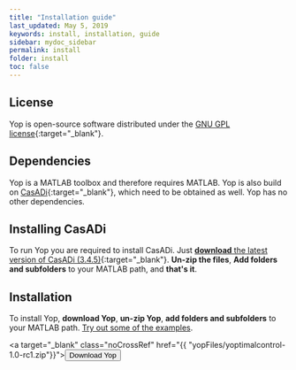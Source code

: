 ```yaml
---
title: "Installation guide"
last_updated: May 5, 2019
keywords: install, installation, guide
sidebar: mydoc_sidebar
permalink: install
folder: install
toc: false
---
```


## License
Yop is open-source software distributed under the [GNU GPL license](https://www.gnu.org/licenses/gpl-3.0.en.html){:target="_blank"}.

## Dependencies
Yop is a MATLAB toolbox and therefore requires MATLAB. Yop is also build on [CasADi](https://web.casadi.org/){:target="_blank"}, which need to be obtained as well. Yop has no other dependencies.

## Installing CasADi
To run Yop you are required to install CasADi. Just [**download** the latest version of CasADi (3.4.5)](https://web.casadi.org/get/){:target="_blank"}. **Un-zip the files**, **Add folders and subfolders** to your MATLAB path, and **that's it**.

## Installation
To install Yop, **download Yop**, **un-zip Yop**, **add folders and subfolders** to your MATLAB path. [Try out some of the examples](examples).

<a target="\_blank" class="noCrossRef" href="{{ "yopFiles/yoptimalcontrol-1.0-rc1.zip"}}"><button type="button" class="btn btn-default" aria-label="Left Align"><span class="glyphicon glyphicon-download-alt" aria-hidden="true"></span> Download Yop </button></a>
